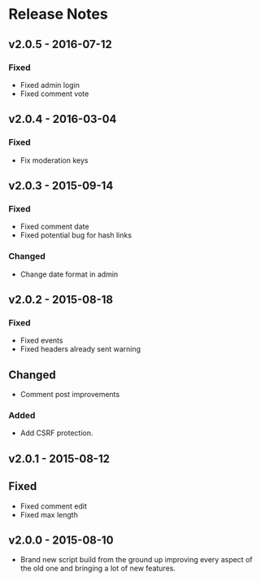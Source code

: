 # Release Notes

## v2.0.5 - 2016-07-12

### Fixed

- Fixed admin login
- Fixed comment vote

## v2.0.4 - 2016-03-04

### Fixed

- Fix moderation keys

## v2.0.3 - 2015-09-14

### Fixed

- Fixed comment date
- Fixed potential bug for hash links

### Changed

- Change date format in admin

## v2.0.2 - 2015-08-18

### Fixed

- Fixed events
- Fixed headers already sent warning

## Changed

- Comment post improvements

### Added

- Add CSRF protection.

## v2.0.1 - 2015-08-12

## Fixed

- Fixed comment edit
- Fixed max length

## v2.0.0 - 2015-08-10

- Brand new script build from the ground up improving every aspect of the old one and bringing a lot of new features.
